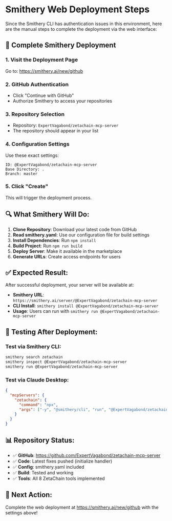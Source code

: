 # Smithery Web Deployment Steps

Since the Smithery CLI has authentication issues in this environment, here are the manual steps to complete the deployment via the web interface:

## 🚀 Complete Smithery Deployment

### 1. **Visit the Deployment Page**
Go to: https://smithery.ai/new/github

### 2. **GitHub Authentication** 
- Click "Continue with GitHub"
- Authorize Smithery to access your repositories

### 3. **Repository Selection**
- Repository: `ExpertVagabond/zetachain-mcp-server`
- The repository should appear in your list

### 4. **Configuration Settings**
Use these exact settings:

```
ID: @ExpertVagabond/zetachain-mcp-server
Base Directory: .
Branch: master
```

### 5. **Click "Create"**
This will trigger the deployment process.

## 🔍 **What Smithery Will Do:**

1. **Clone Repository**: Download your latest code from GitHub
2. **Read smithery.yaml**: Use our configuration file for build settings
3. **Install Dependencies**: Run `npm install` 
4. **Build Project**: Run `npm run build`
5. **Deploy Server**: Make it available in the marketplace
6. **Generate URLs**: Create access endpoints for users

## ✅ **Expected Result:**

After successful deployment, your server will be available at:
- **Smithery URL**: `https://smithery.ai/server/@ExpertVagabond/zetachain-mcp-server`
- **CLI Install**: `smithery install @ExpertVagabond/zetachain-mcp-server`
- **Usage**: Users can run with `smithery run @ExpertVagabond/zetachain-mcp-server`

## 🧪 **Testing After Deployment:**

### Test via Smithery CLI:
```bash
smithery search zetachain
smithery inspect @ExpertVagabond/zetachain-mcp-server  
smithery run @ExpertVagabond/zetachain-mcp-server
```

### Test via Claude Desktop:
```json
{
  "mcpServers": {
    "zetachain": {
      "command": "npx",
      "args": ["-y", "@smithery/cli", "run", "@ExpertVagabond/zetachain-mcp-server"]
    }
  }
}
```

## 📊 **Repository Status:**
- ✅ **GitHub**: https://github.com/ExpertVagabond/zetachain-mcp-server
- ✅ **Code**: Latest fixes pushed (initialize handler)
- ✅ **Config**: smithery.yaml included
- ✅ **Build**: Tested and working
- ✅ **Tools**: All 8 ZetaChain tools implemented

## 🎯 **Next Action:**
Complete the web deployment at https://smithery.ai/new/github with the settings above!